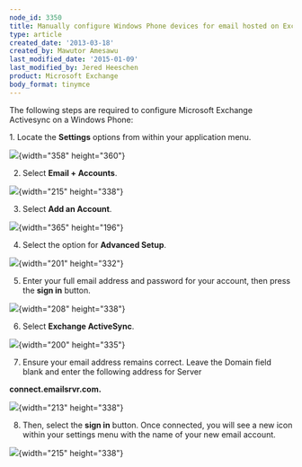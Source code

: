 ```yaml
---
node_id: 3350
title: Manually configure Windows Phone devices for email hosted on Exchange 2010
type: article
created_date: '2013-03-18'
created_by: Mawutor Amesawu
last_modified_date: '2015-01-09'
last_modified_by: Jered Heeschen
product: Microsoft Exchange
body_format: tinymce
---
```


The following steps are required to configure Microsoft Exchange
Activesync on a Windows Phone:

1\. Locate the **Settings** options from within your application menu.

![](https://8026b2e3760e2433679c-fffceaebb8c6ee053c935e8915a3fbe7.ssl.cf2.rackcdn.com/field/image/0000.png){width="358"
height="360"}

2. Select **Email + Accounts**.

![](https://8026b2e3760e2433679c-fffceaebb8c6ee053c935e8915a3fbe7.ssl.cf2.rackcdn.com/field/image/image002_2.png){width="215"
height="338"}

3. Select **Add an Account**.

![](https://8026b2e3760e2433679c-fffceaebb8c6ee053c935e8915a3fbe7.ssl.cf2.rackcdn.com/field/image/image003_2.png){width="365"
height="196"}

4. Select the option for **Advanced Setup**.

![](https://8026b2e3760e2433679c-fffceaebb8c6ee053c935e8915a3fbe7.ssl.cf2.rackcdn.com/field/image/image004_2.png){width="201"
height="332"}

5. Enter your full email address and password for your account, then
press the **sign in** button.

![](https://8026b2e3760e2433679c-fffceaebb8c6ee053c935e8915a3fbe7.ssl.cf2.rackcdn.com/field/image/image005_2.png){width="208"
height="338"}

6. Select **Exchange ActiveSync**.

![](https://8026b2e3760e2433679c-fffceaebb8c6ee053c935e8915a3fbe7.ssl.cf2.rackcdn.com/field/image/image006_2.png){width="200"
height="335"}

7. Ensure your email address remains correct.  Leave the Domain field
blank and enter the following address for Server

**connect.emailsrvr.com.**

![](https://8026b2e3760e2433679c-fffceaebb8c6ee053c935e8915a3fbe7.ssl.cf2.rackcdn.com/field/image/image001_2.png){width="213"
height="338"}

8. Then, select the **sign in** button. Once connected, you will see a
new icon within your settings menu with the name of your new email
account.

![](https://8026b2e3760e2433679c-fffceaebb8c6ee053c935e8915a3fbe7.ssl.cf2.rackcdn.com/field/image/image007_2.png){width="215"
height="338"}

